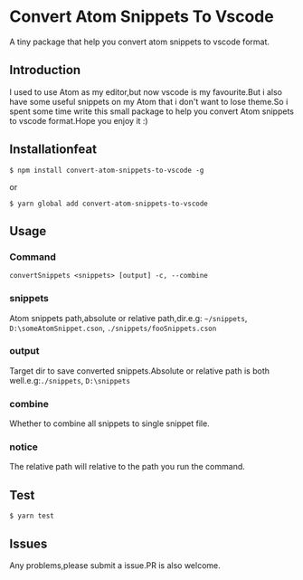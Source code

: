 # Convert Atom Snippets To Vscode
A tiny package that help you convert atom snippets to vscode format.

## Introduction
I used to use Atom as my editor,but now vscode is my favourite.But i also have some useful snippets on my Atom that i don't want to lose theme.So i spent some time write this small package to help you convert Atom snippets to vscode format.Hope you enjoy it :)

## Installationfeat
    $ npm install convert-atom-snippets-to-vscode -g
or

    $ yarn global add convert-atom-snippets-to-vscode

## Usage
### Command 
    convertSnippets <snippets> [output] -c, --combine
### snippets 
Atom snippets path,absolute or relative path,dir.e.g: `~/snippets`, `D:\someAtomSnippet.cson`,  `./snippets/fooSnippets.cson`
### output 
Target dir to save converted snippets.Absolute or relative path is both well.e.g:`./snippets`, `D:\snippets`
### combine
Whether to combine all snippets to single snippet file.
### notice
The relative path will relative to the path you run the command.

## Test
    $ yarn test

## Issues
Any problems,please submit a issue.PR is also welcome.
